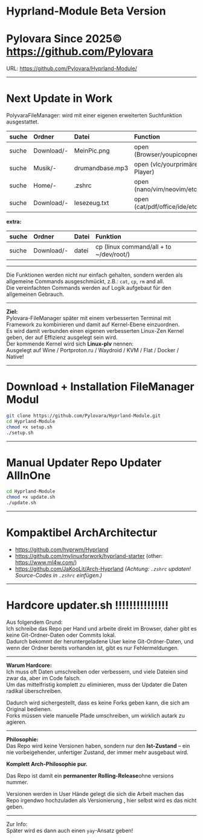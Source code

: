 # Hyprland-Module Beta Version

# Pylovara Since 2025© https://github.com/Pylovara

URL: https://github.com/Pylovara/Hyprland-Module/

---

# Next Update in Work

PolyvaraFileManager: wird mit einer eigenen erweiterten Suchfunktion ausgestattet.

| suche | Ordner | Datei | Function |
|:-----|:-------|:------|:---------|
| suche | Download/- | MeinPic.png | open (Browser/youpicopner) |
| suche | Musik/- | drumandbase.mp3 | open (vlc/yourprimärer Player) |
| suche | Home/- | .zshrc | open (nano/vim/neovim/etc) |
| suche | Download/- | lesezeug.txt | open (cat/pdf/office/ide/etc) |

**extra:**

| suche | Ordner | Datei | Funktion |
|:-----|:-------|:------|:---------|
| suche | Download/- | datei | cp (linux command/all + to ~/dev/root/) |

---

Die Funktionen werden nicht nur einfach gehalten, sondern werden als allgemeine Commands ausgeschmückt, z.B.: `cat`, `cp`, `rm` and all.  
Die vereinfachten Commands werden auf Logik aufgebaut für den allgemeinen Gebrauch.

---

**Ziel:**  
Pylovara-FileManager später mit einem verbesserten Terminal mit Framework zu kombinieren und damit auf Kernel-Ebene einzuordnen.  
Es wird damit verbunden einen eigenen verbesserten Linux-Zen Kernel geben, der auf Effizienz ausgelegt sein wird.  
Der kommende Kernel wird sich **Linux-plv** nennen:  
Ausgelegt auf Wine / Portproton.ru / Waydroid / KVM / Flat / Docker / Native!

---

# Download + Installation FileManager Modul

```bash
git clone https://github.com/Pylovara/Hyprland-Module.git
cd Hyprland-Module
chmod +x setup.sh
./setup.sh
```

---

# Manual Updater Repo Updater AllInOne

```bash
cd Hyprland-Module
chmod +x update.sh
./update.sh
```

---

# Kompaktibel ArchArchitectur 

- https://github.com/hyprwm/Hyprland
- https://github.com/mylinuxforwork/hyprland-starter (other: https://www.ml4w.com/)
- https://github.com/JaKooLit/Arch-Hyprland *(Achtung: `.zshrc` updaten! Source-Codes in `.zshrc` einfügen.)*

---

# Hardcore updater.sh !!!!!!!!!!!!!!!

Aus folgendem Grund:  
Ich schreibe das Repo per Hand und arbeite direkt im Browser, daher gibt es keine Git-Ordner-Daten oder Commits lokal.  
Dadurch bekommt der heruntergeladene User keine Git-Ordner-Daten, und wenn der Ordner bereits vorhanden ist, gibt es nur Fehlermeldungen.

---

**Warum Hardcore:**  
Ich muss oft Daten umschreiben oder verbessern, und viele Dateien sind zwar da, aber im Code falsch.  
Um das mittelfristig komplett zu eliminieren, muss der Updater die Daten radikal überschreiben.

Dadurch wird sichergestellt, dass es keine Forks geben kann, die sich am Original bedienen.  
Forks müssen viele manuelle Pfade umschreiben, um wirklich autark zu agieren.

---

**Philosophie:**  
Das Repo wird keine Versionen haben, sondern nur den **Ist-Zustand** – 
ein nie vorbeigehender, unfertiger Zustand, der immer mehr ausgebaut wird.  

**Komplett Arch-Philosophie pur.**

Das Repo ist damit ein **permanenter Rolling-Release**ohne versions nummer.

Versionen werden in User Hände gelegt die sich die Arbeit machen das Repo 
irgendwo hochzuladen als Versionierung , hier selbst wird es das nicht geben.

---

Zur Info:  
Später wird es dann auch einen `yay`-Ansatz geben!

